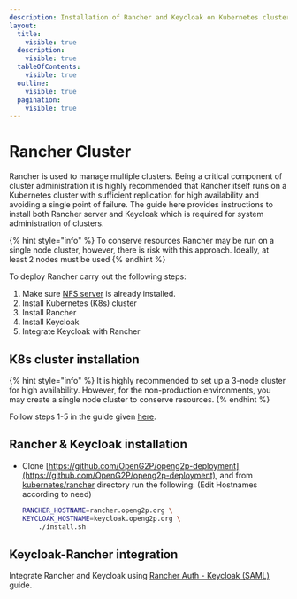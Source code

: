 ```yaml
---
description: Installation of Rancher and Keycloak on Kubernetes cluster
layout:
  title:
    visible: true
  description:
    visible: true
  tableOfContents:
    visible: true
  outline:
    visible: true
  pagination:
    visible: true
---
```


# Rancher Cluster

Rancher is used to manage multiple clusters. Being a critical component of cluster administration it is highly recommended that Rancher itself runs on a Kubernetes cluster with sufficient replication for high availability and avoiding a single point of failure. The guide here provides instructions to install both Rancher server and Keycloak which is required for system administration of clusters.&#x20;

{% hint style="info" %}
To conserve resources Rancher may be run on a single node cluster, however, there is risk with this approach. Ideally, at least 2 nodes must be used
{% endhint %}

To deploy Rancher carry out the following steps:

1. Make sure [NFS server](nfs-server.md) is already installed.
2. Install Kubernetes (K8s) cluster&#x20;
3. Install Rancher
4. Install Keycloak
5. Integrate Keycloak with Rancher

## K8s cluster installation

{% hint style="info" %}
It is highly recommended to set up a 3-node cluster for high availability. However, for the non-production environments, you may create a single node cluster to conserve resources.
{% endhint %}

Follow steps 1-5 in the guide given [here](openg2p-cluster/cluster-setup/).

## Rancher & Keycloak installation

*   Clone [https://github.com/OpenG2P/openg2p-deployment](https://github.com/OpenG2P/openg2p-deployment), and from [kubernetes/rancher](https://github.com/OpenG2P/openg2p-deployment/tree/main/kubernetes/rancher) directory run the following: (Edit Hostnames according to need)&#x20;

    ```bash
    RANCHER_HOSTNAME=rancher.openg2p.org \
    KEYCLOAK_HOSTNAME=keycloak.openg2p.org \
        ./install.sh
    ```

## Keycloak-Rancher integration

Integrate Rancher and Keycloak using [Rancher Auth - Keycloak (SAML)](https://docs.ranchermanager.rancher.io/how-to-guides/new-user-guides/authentication-permissions-and-global-configuration/authentication-config/configure-keycloak-saml) guide.
